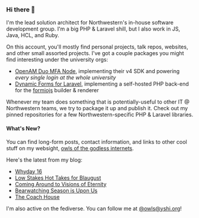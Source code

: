 ### Hi there 👋
I'm the lead solution architect for Northwestern's in-house software development group. I'm a big PHP & Laravel shill, but I also work in JS, Java, HCL, and Ruby.

On this account, you'll mostly find personal projects, talk repos, websites, and other small assorted projects. I've got a couple packages you might find interesting under the university orgs:

- [OpenAM Duo MFA Node](https://github.com/NUIT-ISO/duo-universal-prompt-auth-node), implementing their v4 SDK and powering *every single login at the whole university*
- [Dynamic Forms for Laravel](https://github.com/NIT-Administrative-Systems/dynamic-forms), implementing a self-hosted PHP back-end for the [formiojs](https://github.com/formio/formio.js/) builder & renderer

Whenever my team does something that is potentially-useful to other IT @ Northwestern teams, we try to package it up and publish it. Check out my pinned repositories for a few Northwestern-specific PHP & Laravel libraries.

#### What's New?
You can find long-form posts, contact information, and links to other cool stuff on my websight, [owls of the godless internets](https://godless-internets.org).

Here's the latest from my blog:

<!-- BLOG-POST-LIST:START -->
- [Whyday 16](https://godless-internets.org/2025/08/19/whyday-16)
- [Low Stakes Hot Takes for Blaugust](https://godless-internets.org/2025/08/18/low-stakes-hot-takes-for-blaugust)
- [Coming Around to Visions of Eternity](https://godless-internets.org/2025/08/17/coming-around-to-visions-of-eternity)
- [Bearwatching Season is Upon Us](https://godless-internets.org/2025/08/16/bearwatching-season-is-upon-us)
- [The Coach House](https://godless-internets.org/2025/08/15/the-coach-house)
<!-- BLOG-POST-LIST:END -->

I'm also active on the fediverse. You can follow me at [@owls@yshi.org](https://mastodon.yshi.org/@owls)!
